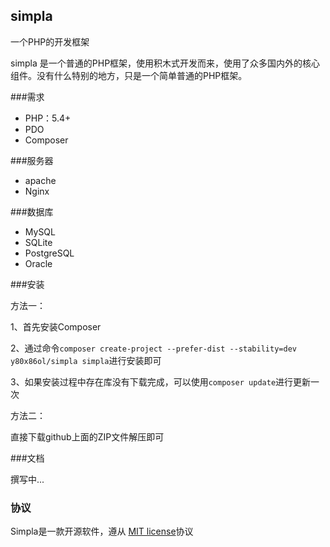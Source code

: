 ## simpla

一个PHP的开发框架

simpla 是一个普通的PHP框架，使用积木式开发而来，使用了众多国内外的核心组件。没有什么特别的地方，只是一个简单普通的PHP框架。

###需求
- PHP：5.4+
- PDO
- Composer

###服务器
- apache
- Nginx

###数据库
- MySQL
- SQLite
- PostgreSQL
- Oracle

###安装

方法一：

1、首先安装Composer

2、通过命令`composer create-project --prefer-dist --stability=dev y80x86ol/simpla simpla`进行安装即可

3、如果安装过程中存在库没有下载完成，可以使用`composer update`进行更新一次

方法二：

直接下载github上面的ZIP文件解压即可

###文档

撰写中...

### 协议

Simpla是一款开源软件，遵从 [MIT license](http://opensource.org/licenses/MIT)协议